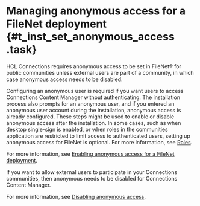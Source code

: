 # Managing anonymous access for a FileNet deployment {#t_inst_set_anonymous_access .task}

HCL Connections requires anonymous access to be set in FileNet® for public communities unless external users are part of a community, in which case anonymous access needs to be disabled.

Configuring an anonymous user is required if you want users to access Connections Content Manager without authenticating. The installation process also prompts for an anonymous user, and if you entered an anonymous user account during the installation, anonymous access is already configured. These steps might be used to enable or disable anonymous access after the installation. In some cases, such as when desktop single-sign is enabled, or when roles in the communities application are restricted to limit access to authenticated users, setting up anonymous access for FileNet is optional. For more information, see [Roles](../admin/r_admin_common_user_roles.md).

For more information, see [Enabling anonymous access for a FileNet deployment](#enablinganonymousaccessforafilenetdeployment).

If you want to allow external users to participate in your Connections communities, then anonymous needs to be disabled for Connections Content Manager.

For more information, see [Disabling anonymous access](#disablinganonymousaccess).

